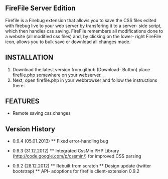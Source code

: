 ## FireFile Server Edition

Firefile is a Firebug extension that allows you to save the CSS files edited with firebug live to your web server by transfering it to a server- side script, which then handles css saving.
FireFile remembers all modifications done to a website (all modified css files) and, by clicking on the lower- right FireFile icon, allows you to bulk save or download all changes made.

## INSTALLATION

1) Download the latest version from github (Download- Button) place firefile.php somewhere on your webserver.
2) Next, open firefile.php in your webbrowser and follow the instructions there.

## FEATURES

* Remote saving css changes

## Version History

* 0.9.4 (05.01.2013)
** Fixed error-handling bug

* 0.9.3 (31.12.2012)
** Integrated CssMin PHP Library (http://code.google.com/p/cssmin/) for improved CSS parsing

* 0.9.2 (28.12.2012)
** Rebuilt from scratch
** Design update (twitter bootstrap)
** API- adoptions for firefile client-extension 0.9.2
